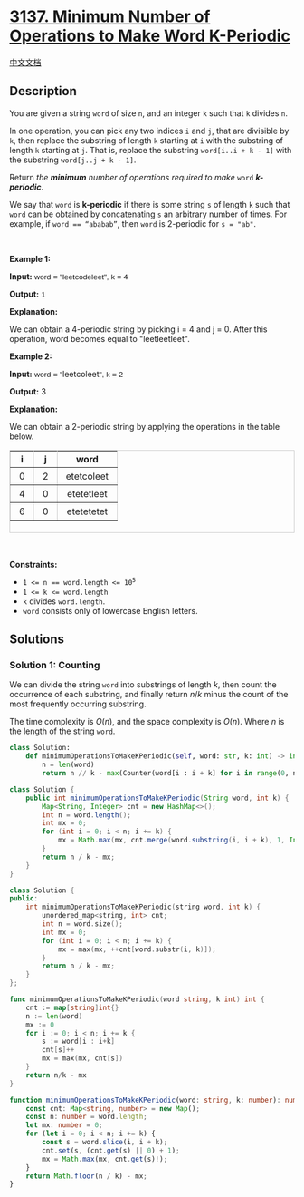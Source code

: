 # [3137. Minimum Number of Operations to Make Word K-Periodic](https://leetcode.com/problems/minimum-number-of-operations-to-make-word-k-periodic)

[中文文档](/solution/3100-3199/3137.Minimum%20Number%20of%20Operations%20to%20Make%20Word%20K-Periodic/README.md)

<!-- tags:Hash Table,String,Counting -->

## Description

<p>You are given a string <code>word</code> of size <code>n</code>, and an integer <code>k</code> such that <code>k</code> divides <code>n</code>.</p>

<p>In one operation, you can pick any two indices <code>i</code> and <code>j</code>, that are divisible by <code>k</code>, then replace the <span data-keyword="substring">substring</span> of length <code>k</code> starting at <code>i</code> with the substring of length <code>k</code> starting at <code>j</code>. That is, replace the substring <code>word[i..i + k - 1]</code> with the substring <code>word[j..j + k - 1]</code>.<!-- notionvc: 49ac84f7-0724-452a-ab43-0c5e53f1db33 --></p>

<p>Return <em>the <strong>minimum</strong> number of operations required to make</em> <code>word</code> <em><strong>k-periodic</strong></em>.</p>

<p>We say that <code>word</code> is <strong>k-periodic</strong> if there is some string <code>s</code> of length <code>k</code> such that <code>word</code> can be obtained by concatenating <code>s</code> an arbitrary number of times. For example, if <code>word == &ldquo;ababab&rdquo;</code>, then <code>word</code> is 2-periodic for <code>s = &quot;ab&quot;</code>.</p>

<p>&nbsp;</p>
<p><strong class="example">Example 1:</strong></p>

<div class="example-block">
<p><strong>Input:</strong> <span class="example-io" style="
    font-family: Menlo,sans-serif;
    font-size: 0.85rem;
">word = &quot;leetcodeleet&quot;, k = 4</span></p>

<p><strong>Output:</strong> <span class="example-io" style="
font-family: Menlo,sans-serif;
font-size: 0.85rem;
">1</span></p>

<p><strong>Explanation:</strong></p>

<p>We can obtain a 4-periodic string by picking i = 4 and j = 0. After this operation, word becomes equal to &quot;leetleetleet&quot;.</p>
</div>

<p><strong class="example">Example 2:</strong></p>

<div class="example-block">
<p><strong>Input:</strong> <span class="example-io" style="
    font-family: Menlo,sans-serif;
    font-size: 0.85rem;
">word = &quot;</span>leetcoleet<span class="example-io" style="
    font-family: Menlo,sans-serif;
    font-size: 0.85rem;
">&quot;, k = 2</span></p>

<p><strong>Output:</strong> 3</p>

<p><strong>Explanation:</strong></p>

<p>We can obtain a 2-periodic string by applying the operations in the table below.</p>

<table border="1" bordercolor="#ccc" cellpadding="5" cellspacing="0" height="146" style="border-collapse:collapse; text-align: center; vertical-align: middle;">
	<tbody>
		<tr>
			<th>i</th>
			<th>j</th>
			<th>word</th>
		</tr>
		<tr>
			<td style="padding: 5px 15px;">0</td>
			<td style="padding: 5px 15px;">2</td>
			<td style="padding: 5px 15px;">etetcoleet</td>
		</tr>
		<tr>
			<td style="padding: 5px 15px;">4</td>
			<td style="padding: 5px 15px;">0</td>
			<td style="padding: 5px 15px;">etetetleet</td>
		</tr>
		<tr>
			<td style="padding: 5px 15px;">6</td>
			<td style="padding: 5px 15px;">0</td>
			<td style="padding: 5px 15px;">etetetetet</td>
		</tr>
	</tbody>
</table>
</div>

<div id="gtx-trans" style="position: absolute; left: 107px; top: 238.5px;">
<div class="gtx-trans-icon">&nbsp;</div>
</div>

<p>&nbsp;</p>
<p><strong>Constraints:</strong></p>

<ul>
	<li><code>1 &lt;= n == word.length &lt;= 10<sup>5</sup></code></li>
	<li><code>1 &lt;= k &lt;= word.length</code></li>
	<li><code>k</code> divides <code>word.length</code>.</li>
	<li><code>word</code> consists only of lowercase English letters.</li>
</ul>

## Solutions

### Solution 1: Counting

We can divide the string `word` into substrings of length $k$, then count the occurrence of each substring, and finally return $n/k$ minus the count of the most frequently occurring substring.

The time complexity is $O(n)$, and the space complexity is $O(n)$. Where $n$ is the length of the string `word`.

<!-- tabs:start -->

```python
class Solution:
    def minimumOperationsToMakeKPeriodic(self, word: str, k: int) -> int:
        n = len(word)
        return n // k - max(Counter(word[i : i + k] for i in range(0, n, k)).values())
```

```java
class Solution {
    public int minimumOperationsToMakeKPeriodic(String word, int k) {
        Map<String, Integer> cnt = new HashMap<>();
        int n = word.length();
        int mx = 0;
        for (int i = 0; i < n; i += k) {
            mx = Math.max(mx, cnt.merge(word.substring(i, i + k), 1, Integer::sum));
        }
        return n / k - mx;
    }
}
```

```cpp
class Solution {
public:
    int minimumOperationsToMakeKPeriodic(string word, int k) {
        unordered_map<string, int> cnt;
        int n = word.size();
        int mx = 0;
        for (int i = 0; i < n; i += k) {
            mx = max(mx, ++cnt[word.substr(i, k)]);
        }
        return n / k - mx;
    }
};
```

```go
func minimumOperationsToMakeKPeriodic(word string, k int) int {
	cnt := map[string]int{}
	n := len(word)
	mx := 0
	for i := 0; i < n; i += k {
		s := word[i : i+k]
		cnt[s]++
		mx = max(mx, cnt[s])
	}
	return n/k - mx
}
```

```ts
function minimumOperationsToMakeKPeriodic(word: string, k: number): number {
    const cnt: Map<string, number> = new Map();
    const n: number = word.length;
    let mx: number = 0;
    for (let i = 0; i < n; i += k) {
        const s = word.slice(i, i + k);
        cnt.set(s, (cnt.get(s) || 0) + 1);
        mx = Math.max(mx, cnt.get(s)!);
    }
    return Math.floor(n / k) - mx;
}
```

<!-- tabs:end -->

<!-- end -->
